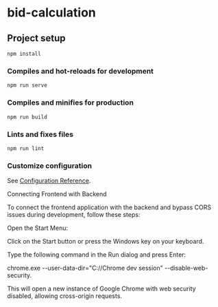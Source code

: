 # bid-calculation

## Project setup
```
npm install
```

### Compiles and hot-reloads for development
```
npm run serve
```

### Compiles and minifies for production
```
npm run build
```

### Lints and fixes files
```
npm run lint
```

### Customize configuration
See [Configuration Reference](https://cli.vuejs.org/config/).

Connecting Frontend with Backend

To connect the frontend application with the backend and bypass CORS issues during development, follow these steps:

Open the Start Menu:

Click on the Start button or press the Windows key on your keyboard.

Type the following command in the Run dialog and press Enter:

chrome.exe --user-data-dir="C://Chrome dev session" --disable-web-security.

This will open a new instance of Google Chrome with web security disabled, allowing cross-origin requests.
